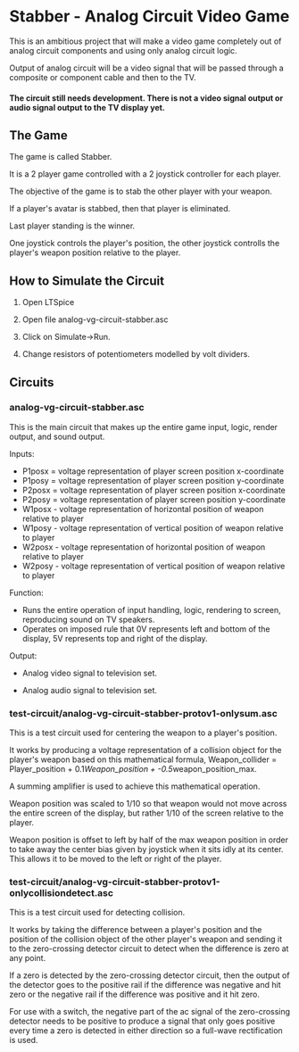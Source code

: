 # Stabber - Analog Circuit Video Game

This is an ambitious project that will make a video game completely out of 
analog circuit components and using only analog circuit logic.

Output of analog circuit will be a video signal that will be passed through
a composite or component cable and then to the TV.

#### The circuit still needs development. There is not a video signal output or audio signal output to the TV display yet.

## The Game

The game is called Stabber. 

It is a 2 player game controlled with a 2 joystick controller for each player.

The objective of the game is to stab the other player with your weapon.

If a player's avatar is stabbed, then that player is eliminated.

Last player standing is the winner.

One joystick controls the player's position, the other joystick controlls the player's weapon position relative to the player.

## How to Simulate the Circuit

1. Open LTSpice

2. Open file analog-vg-circuit-stabber.asc

3. Click on Simulate->Run.

4. Change resistors of potentiometers modelled by volt dividers.

## Circuits

### analog-vg-circuit-stabber.asc

This is the main circuit that makes up the entire game input, logic, render output, and sound output.


Inputs:

- P1posx = voltage representation of player screen position x-coordinate
- P1posy = voltage representation of player screen position y-coordinate
- P2posx = voltage representation of player screen position x-coordinate
- P2posy = voltage representation of player screen position y-coordinate
- W1posx - voltage representation of horizontal position of weapon relative to player
- W1posy - voltage representation of vertical position of weapon relative to player
- W2posx - voltage representation of horizontal position of weapon relative to player
- W2posy - voltage representation of vertical position of weapon relative to player

Function:

- Runs the entire operation of input handling, logic, rendering to screen, reproducing sound on TV speakers. 
- Operates on imposed rule that 0V represents left and bottom of the display, 5V represents top and right of the display.

Output:

- Analog video signal to television set.

- Analog audio signal to television set.

### test-circuit/analog-vg-circuit-stabber-protov1-onlysum.asc

This is a test circuit used for centering the weapon to a player's position.

It works by producing a voltage representation of a collision object for the player's weapon 
based on this mathematical formula, Weapon_collider = Player_position + 0.1*Weapon_position + -0.5*weapon_position_max.

A summing amplifier is used to achieve this mathematical operation.

Weapon position was scaled to 1/10 so that weapon would not move across the entire screen of the display,
but rather 1/10 of the screen relative to the player.

Weapon position is offset to left by half of the max weapon position in order to take away the center bias
given by joystick when it sits idly at its center. This allows it to be moved to the left or right of the player.

### test-circuit/analog-vg-circuit-stabber-protov1-onlycollisiondetect.asc

This is a test circuit used for detecting collision.

It works by taking the difference between a player's position and the position of the collision object of the other player's weapon
and sending it to the zero-crossing detector circuit to detect when the difference is zero at any point.

If a zero is detected by the zero-crossing detector circuit, then the output of the detector goes to the positive rail
if the difference was negative and hit zero or the negative rail if the difference was positive and it hit zero.

For use with a switch, the negative part of the ac signal of the zero-crossing detector 
needs to be positive to produce a signal that only goes positive
every time a zero is detected in either direction so a full-wave rectification is used.
